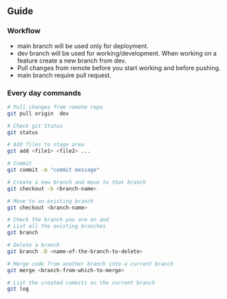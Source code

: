 ## Guide
### Workflow  
* main branch will be used only for deployment.  
* dev branch will be used for working/development. When working on a feature create a new branch from dev.  
* Pull changes from remote before you start working and before pushing.  
* main branch require pull request.  


### Every day commands      
``` bash
# Pull changes from remote repo
git pull origin  dev

# Check git Status
git status

# Add files to stage area
git add <file1> <file2> ...

# Commit 
git commit -m "commit message"

# Create a new branch and move to that branch
git checkout -b <branch-name>  

# Move to an existing branch
git checkout <branch-name>  

# Check the branch you are on and
# List all the existing branches
git branch

# Delete a branch 
git branch -D <name-of-the-branch-to-delete>

# Merge code from another branch into a current branch
git merge <branch-from-which-to-merge>

# List the created commits on the current branch
git log

``` 